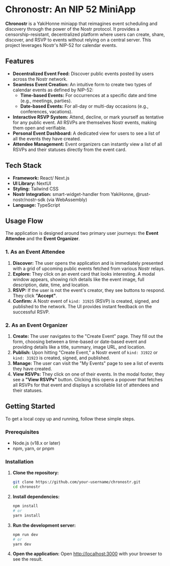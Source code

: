 # Chronostr: An NIP 52 MiniApp

**Chronostr** is a YakiHonne miniapp that reimagines event scheduling and discovery through the power of the Nostr protocol. It provides a censorship-resistant, decentralized platform where users can create, share, discover, and RSVP to events without relying on a central server.
This project leverages Nostr's NIP-52 for calendar events.

## Features

-   **Decentralized Event Feed:** Discover public events posted by users across the Nostr network.
-   **Seamless Event Creation:** An intuitive form to create two types of calendar events as defined by NIP-52:
    -   **Time-based Events:** For occurrences at a specific date and time (e.g., meetings, parties).
    -   **Date-based Events:** For all-day or multi-day occasions (e.g., conferences, vacations).
-   **Interactive RSVP System:** Attend, decline, or mark yourself as tentative for any public event. All RSVPs are themselves Nostr events, making them open and verifiable.
-   **Personal Event Dashboard:** A dedicated view for users to see a list of all the events they have created.
-   **Attendee Management:** Event organizers can instantly view a list of all RSVPs and their statuses directly from the event card.

## Tech Stack

-   **Framework:** React/ Next.js
-   **UI Library:** NextUI
-   **Styling:** Tailwind CSS
-   **Nostr Integration:** smart-widget-handler from YakiHonne, @rust-nostr/nostr-sdk (via WebAssembly)
-   **Language:** TypeScript

## Usage Flow

The application is designed around two primary user journeys: the **Event Attendee** and the **Event Organizer**.

### 1. As an Event Attendee

1.  **Discover:** The user opens the application and is immediately presented with a grid of upcoming public events fetched from various Nostr relays.
2.  **Explore:** They click on an event card that looks interesting. A modal window appears, showing rich details like the event image, full description, date, time, and location.
3.  **RSVP:** If the user is not the event's creator, they see buttons to respond. They click **"Accept"**.
4.  **Confirm:** A Nostr event of `kind: 31925` (RSVP) is created, signed, and published to the network. The UI provides instant feedback on the successful RSVP.

### 2. As an Event Organizer

1.  **Create:** The user navigates to the "Create Event" page. They fill out the form, choosing between a time-based or date-based event and providing details like a title, summary, image URL, and location.
2.  **Publish:** Upon hitting "Create Event," a Nostr event of `kind: 31922` or `kind: 31923` is created, signed, and published.
3.  **Manage:** The user can visit the "My Events" page to see a list of events they have created.
4.  **View RSVPs:** They click on one of their events. In the modal footer, they see a **"View RSVPs"** button. Clicking this opens a popover that fetches all RSVPs for that event and displays a scrollable list of attendees and their statuses.

## Getting Started

To get a local copy up and running, follow these simple steps.

### Prerequisites

-   Node.js (v18.x or later)
-   npm, yarn, or pnpm

### Installation

1.  **Clone the repository:**
    ```sh
    git clone https://github.com/your-username/chronostr.git
    cd chronostr
    ```

2.  **Install dependencies:**
    ```sh
    npm install
    # or
    yarn install
    ```

3.  **Run the development server:**
    ```sh
    npm run dev
    # or
    yarn dev
    ```

4.  **Open the application:**
    Open [http://localhost:3000](http://localhost:3000) with your browser to see the result.
